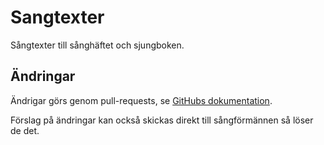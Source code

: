 # Sangtexter

Sångtexter till sånghäftet och sjungboken.

## Ändringar

Ändrigar görs genom pull-requests, se [GitHubs dokumentation](https://docs.github.com/en/get-started/quickstart/contributing-to-projects).

Förslag på ändringar kan också skickas direkt till sångförmännen så löser de det.
